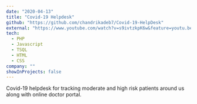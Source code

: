 ```yaml
---
date: "2020-04-13"
title: "Covid-19 Helpdesk"
github: "https://github.com/chandrikadeb7/Covid-19-HelpDesk"
external: "https://www.youtube.com/watch?v=s9ivtzkpK6w&feature=youtu.be"
tech:
  - PHP
  - Javascript
  - TSQL
  - HTML
  - CSS
company: ""
showInProjects: false
---
```


Covid-19 helpdesk for tracking moderate and high risk patients around us along with online doctor portal.
